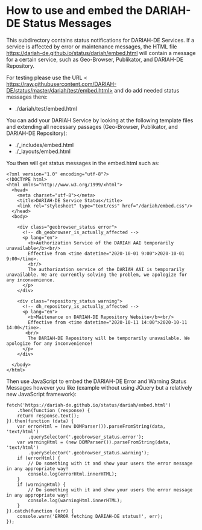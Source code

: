 # How to use and embed the DARIAH-DE Status Messages

This subdirectory contains status notifications for DARIAH-DE Services. If a service is affected by error or maintenance messages, the HTML file <https://dariah-de.github.io/status/dariah/embed.html> will contain a message for a certain service, such as Geo-Browser, Publikator, and DARIAH-DE Repository.

For testing please use the URL < https://raw.githubusercontent.com/DARIAH-DE/status/master/dariah/test/embed.html> and do add needed status messages there:

  * ./dariah/test/embed.html

You can add your DARIAH Service by looking at the following template files and extending all necessary passages  (Geo-Browser, Publikator, and DARIAH-DE Repository):

  * ./_includes/embed.html
  * ./_layouts/embed.html

You then will get status messages in the embed.html such as:

```
<?xml version="1.0" encoding="utf-8"?>
<!DOCTYPE html>
<html xmlns="http://www.w3.org/1999/xhtml">
  <head>
    <meta charset="utf-8"></meta>
    <title>DARIAH-DE Service Status</title>
    <link rel="stylesheet" type="text/css" href="/dariah/embed.css"/>
  </head>
  <body>

    <div class="geobrowser_status error">
      <!-- dh_geobrowser_is_actually_affected -->
      <p lang="en">
        <b>Authorization Service of the DARIAH AAI temporarily unavailable</b><br/>
        Effective from <time datetime="2020-10-01 9:00">2020-10-01 9:00</time>.
        <br/>
        The authorization service of the DARIAH AAI is temporarily unavailable. We are currently solving the problem, we apologize for any inconvenience.
      </p>
    </div>

    <div class="repository_status warning">
      <!-- dh_repository_is_actually_affected -->
      <p lang="en">
        <b>Maitenance on DARIAH-DE Repository Website</b><br/>
        Effective from <time datetime="2020-10-11 14:00">2020-10-11 14:00</time>.
       <br/>
        The DARIAH-DE Repository will be temporarily unavailable. We apologize for any inconvenience!
      </p>
    </div>

  </body>
</html>
```

Then use JavaScript to embed the DARIAH-DE Error and Warning Status Messages however you like (example without using JQuery but a relatively new JavaScript framework):

```
fetch('https://dariah-de.github.io/status/dariah/embed.html')
    .then(function (response) {
    return response.text();
}).then(function (data) {
    var errorHtml = (new DOMParser()).parseFromString(data, 'text/html')
        .querySelector('.geobrowser_status.error');
    var warningHtml = (new DOMParser()).parseFromString(data, 'text/html')
        .querySelector('.geobrowser_status.warning');
    if (errorHtml) {
        // Do something with it and show your users the error message in any appropriate way!
        console.log(errorHtml.innerHTML);
    }
    if (warningHtml) {
        // Do something with it and show your users the error message in any appropriate way!
        console.log(warningHtml.innerHTML);
    }
}).catch(function (err) {
    console.warn('ERROR fetching DARIAH-DE status!', err);
});
```
